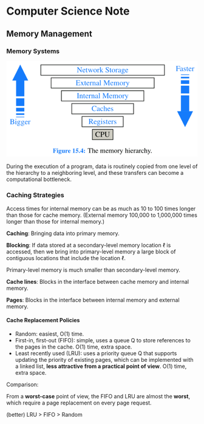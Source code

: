 # Computer Science Note

## Memory Management

### Memory Systems

![memory-hierarchy.png](img/memory-hierarchy.png)

During the execution of a program, data is routinely copied from one level of the hierarchy to a neighboring level, and these transfers can become a computational bottleneck.

### Caching Strategies

Access times for internal memory can be as much as 10 to 100 times longer than those for cache
memory. (External memory 100,000 to 1,000,000 times longer than those for internal memory.)

**Caching**: Bringing data into primary memory.

**Blocking**: If data stored at a secondary-level memory location ℓ is accessed, then we bring into primary-level memory a large block of contiguous locations that include the location ℓ.

Primary-level memory is much smaller than secondary-level memory.

**Cache lines**: Blocks in the interface between cache memory and internal memory.

**Pages**: Blocks in the interface between internal memory and external memory.

#### Cache Replacement Policies

- Random: easiest, O(1) time.
- First-in, first-out (FIFO): simple, uses a queue Q to store references to the pages in the cache. O(1) time, extra space.
- Least recently used (LRU): uses a priority queue Q that supports updating the priority of existing pages, which can be implemented with a linked list, **less attractive from a practical point of view**. O(1) time, extra space.

Comparison:

From a **worst-case** point of view, the FIFO and LRU are almost the **worst**, which require a page replacement on every page request.

(better) LRU > FIFO > Random